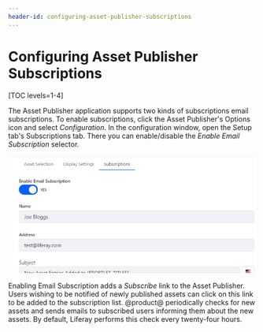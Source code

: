```yaml
---
header-id: configuring-asset-publisher-subscriptions
---
```


# Configuring Asset Publisher Subscriptions

[TOC levels=1-4]

The Asset Publisher application supports two kinds of subscriptions email
subscriptions. To enable subscriptions, click the Asset
Publisher's Options icon and select *Configuration*. In the configuration
window, open the Setup tab's Subscriptions tab. There you can enable/disable the
*Enable Email Subscription* selector.

![Figure 1: An email subscription notifies users when new assets are published.](../../../../images/asset-publisher-email.png)

Enabling Email Subscription adds a *Subscribe* link to the Asset Publisher.
Users wishing to be notified of newly published assets can click on this link to
be added to the subscription list. @product@ periodically checks for new assets
and sends emails to subscribed users informing them about the new assets. By
default, Liferay performs this check every twenty-four hours.
